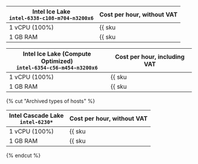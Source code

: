 | **Intel Ice Lake**<br>`intel-6338-c108-m704-n3200x6` | Cost per hour, without VAT |
| --- | --- |
| 1 vCPU (100%) | {{ sku|USD|compute.hostgroup.cpu.c100.v3|string }} |
| 1 GB RAM | {{ sku|USD|compute.hostgroup.ram.v3|string }} |

| **Intel Ice Lake (Compute Optimized)**<br>`intel-6354-c56-m454-n3200x6` | Cost per hour, including VAT |
| --- | --- |
| 1 vCPU (100%) | {{ sku|USD|compute.hostgroup.cpu.c100.v4|string }} |
| 1 GB RAM | {{ sku|USD|compute.hostgroup.ram.v4|string }} |

{% cut "Archived types of hosts" %}

| **Intel Cascade Lake**<br>`intel-6230*` | Cost per hour, without VAT |
| --- | --- |
| 1 vCPU (100%) | {{ sku|USD|compute.hostgroup.cpu.c100.v1|string }} |
| 1 GB RAM | {{ sku|USD|compute.hostgroup.ram.v1|string }} |

{% endcut %}